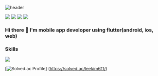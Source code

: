 ![header](https://capsule-render.vercel.app/api?type=waving&color=auto&height=300&section=header&text=Ire%20Kim&fontSize=90)

<a href="https://www.instagram.com/ireland_40/"><img src="https://img.shields.io/badge/Instagram-E4405F?style=flat-square&logo=Instagram&logoColor=white"/></a>
<a href="https://open.kakao.com/o/slD9pNge"><img src="https://img.shields.io/badge/KakaoTalk-FFCD00?style=flat-square&logo=KakaoTalk&logoColor=white"/></a>
<a href="mailto:akongireng@handong.ac.kr"><img src="https://img.shields.io/badge/akongireng@handong.ac.kr-EA4335?style=flat-square&logo=Gmail&logoColor=white&link=mailto:akongireng@handong.ac.kr"/></a>
<a href="https://velog.io/@leekim611"><img src="https://img.shields.io/badge/Velog-20C997?style=flat-square&logo=Velog&logoColor=white"/></a>

### Hi there 👋 I'm mobile app developer using flutter(android, ios, web)


### Skills

<a href="https://flutter.dev/"><img src="https://img.shields.io/badge/Flutter-02569B?style=flat-square&logo=Flutter&logoColor=white"/></a>

[![Solved.ac Profile](http://mazassumnida.wtf/api/v2/generate/badge?boj=leekim611)]
(https://solved.ac/leekim611/)


<!--
**leekim611/leekim611** is a ✨ _special_ ✨ repository because its `README.md` (this file) appears on your GitHub profile.

Here are some ideas to get you started:

- 🔭 I’m currently working on ...
- 🌱 I’m currently learning ...
- 👯 I’m looking to collaborate on ...
- 🤔 I’m looking for help with ...
- 💬 Ask me about ...
- 📫 How to reach me: ...
- 😄 Pronouns: ...
- ⚡ Fun fact: ...
-->
